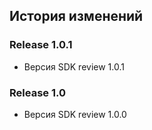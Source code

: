 ## История изменений

### Release 1.0.1
- Версия SDK review 1.0.1

### Release 1.0
- Версия SDK review 1.0.0
